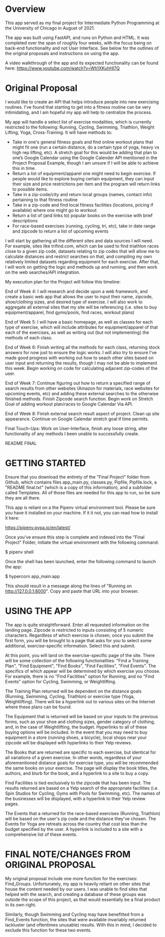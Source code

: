# Overview

This app served as my final project for Intermediate Python Programming at the University of Chicago in August of 2021.

The app was built using FastAPI, and runs on Python and HTML. It was completed over the span of roughly four weeks, with the focus being on back-end functionality and not User Interface. See below for the outlines of the original proposals and instructions on using the app.

A video walkthrough of the app and its expected functionality can be found here: https://www.youtube.com/watch?v=Wh1XKuhHl7Q

# Original Proposal

 I would like to create an API that helps introduce people into new exercising routines. I've found that starting to get into a fitness routine can be very intimidating, and I am hopeful my app will help to centralize the process.

My app will handle a select list of exercise modalities, which is currently restricted to the following: Running, Cycling, Swimming, Triathlon, Weight Lifting, Yoga, Cross-Training. It will have methods to:

- Take in one's general fitness goals and find online workout plans that might fit one (run a certain distance, do a certain type of yoga, heavy vs high rep lifting, etc). A stretch goal for this would be adding that plan to one’s Google Calendar using the Google Calender API mentioned in the Project Proposal Example, though I am unsure if I will be able to achieve this in time.
- Return a list of equipment/apparel one might need to begin exercise. If people would like to explore buying certain equipment, they can input their size and price restrictions per item and the program will return links to possible items.
- Take in a zip-code/city and return local groups (names, contact info) pertaining to that fitness routine
- Take in a zip-code and find local fitness facilities (locations, pricing if available) where one might go to workout
- Return a list of (and links to) popular books on the exercise with brief descriptions
- For race-based exercises (running, cycling, tri, etc), take in date range and zipcode to return a list of upcoming events

I will start by gathering all the different sites and data sources I will need. For example, sites like trifind.com, which can be used to find triathlon races close to a given zip code, datasets relating to zip codes that will allow me to calculate distances and restrict searches on that, and compiling my own relatively limited datasets regarding equipment for each exercise. After that, I will work on  getting the logic and methods up and running, and then work on the web searches/API integration.


My execution plan for the Project will follow this timeline:

End of Week 4: I will research and decide upon a web framework, and create a basic web app that allows the user to input their name, zipcode, shoe/clothing sizes, and desired type of exercise. I will also work to aggregate all external sites that my site will be referencing (i.e. sites to buy equipment/apparel, find gyms/pools, find races, workout plans)

End of Week 5: I will have a basic homepage, as well as classes for each type of exercise, which will include attributes for equipment/apparel of that each of the exercises, as well as writing out (but not implementing) the methods of each class.

End of Week 6: Finish writing all the methods for each class, returning stock answers for now just to ensure the logic works. I will also try to ensure I've made good progress with working out how to seach other sites based on user input and returning the results, though I may not be able to implement this week. Begin working on code for calculating adjacent zip-codes of the user.

End of Week 7: Continue figuring out how to return a specified range of search results from other websites (Amazon for materials, race websites for upcoming events, etc) and adding these external searches to the otherwise finished methods. Finish Zipcode search function. Begin work on Stretch Goal of adding workout plan/races to Google Calendar Via API.

End of Week 8: Finish external search result aspect of project. Clean up site appearance. Continue on Google Calendar stretch goal if time permits.

Final Touch-Ups: Work on User-Interface, finish any loose string, alter functionality of any methods I been unable to successfully create.

README FINAL


# GETTING STARTED

Ensure that you download the entirety of the "Final Project" folder from Github, which contains files app_main.py,
classes.py, Pipfile, Pipfile.lock, a "README final.txt" (which is a copy of this information), and a subfolder called Templates. All of those files are needed for
this app to run, so be sure they are all there.

This app is reliant on a the Pipenv virtual environment tool. Please be sure you have it installed on your
machine. If it it not, you can read how to install it here:

https://pipenv.pypa.io/en/latest/

Once you've ensure this step is complete and indexed into the "Final Project" Folder, initiate the virtual
environment with the following command:

$ pipenv shell


Once the shell has been launched, enter the following command to launch the app:

$ hypercorn app_main:app

This should result in a message along the lines of "Running on http://127.0.0.1:8000". Copy and paste that
URL into your browser.


# USING THE APP

The app is quite straightforward. Enter all requested information on the landing page. Zipcode is
restricted to inputs consisting of 5 numeric characters. Regardless of which exercise is chosen, once you
submit the first form, you will be brought to a page that asks for you to select some additional,
exercise-specific information. Select this and submit.

At this point, you will land on the exercise-specific page of the site. There will be some collection of
the following functionalities: "Find a Training Plan", "Find Equipment", "Find Books", "Find Facilities",
"Find Events". The specifics of which appear will be determined by which exercise you choose. For example,
there is no "Find Facilities" option for Running, and no "Find Events" option for Cycling, Swimming, or
Weightlifting.

The Training Plan returned will be dependent on the distance goals (Running, Swimming, Cycling, Triathlon)
or exercise type (Yoga, Weightlifting). There will be a hyperlink out to various sites on the Internet
where these plans can be found.

The Equipment that is returned will be based on your inputs to the previous forms, such as your shoe and
clothing sizes, gender category of clothing, and, in the case of Weightlifting, the budget. Hyperlinks to
all of these buying options will be included. In the event that you may need to buy equipment in a store
(running shoes, a bicycle), local shops near your zipcode will be displayed with hyperlinks to their Yelp
reviews.

The Books that are returned are specific to each exercise, but identical for all variations of a given
exercise. In other words, regardless of your aforementioned distance goals for exercise type, you will be
recommended the same books on your exercise. The page will display the book titles, the authors, and blurb
for the book, and a hyperlink to a site to buy a copy.

Find Facilities is tied exclusively to the zipcode that has been input. The results returned are based on
a Yelp search of the appropriate facilities (i.e. Spin Studios for Cycling, Gyms with Pools for Swimming,
etc). The names of the businesses will be displayed, with a hyperlink to their Yelp review pages.

The Events that a returned for the race-based exercises (Running, Triathlon) will be based on the user's
zip code and the distance they've chosen. The Events for Yoga are retreats across the country that cost
less than the budget specified by the user. A hyperlink is included to a site with a comprehensive list of
these events. 


# FINAL NOTE/CHANGES FROM ORIGINAL PROPOSAL

My original proposal include one more function for the exercises: Find_Groups. Unfortunately, my app is
heavily reliant on other sites that house the content needed by our users. I was unable to find sites that
helped with the search, and creating a database of these groups was outside the scope of this project, as
that would essentially be a final product in its own right. 

Similarly, though Swimming and Cycling may have benefitted from a Find_Events function, the sites that
were available invariably returned lackluster (and oftentimes unusable) results. With this in mind, I
decided to exclude this function for these two events.






